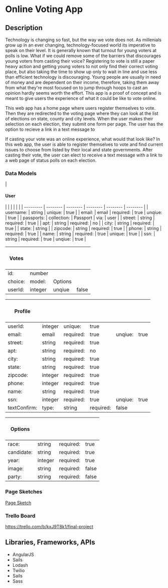 <h1>Online Voting App</h1>

<h2>Description</h2>

Technology is changing so fast, but the way we vote does not. As millenials grow up in an ever changing, technology-focused world its imperative to speak on their level. It is generally known that turnout for young voters at polls is low. What if we could remove some of the barriers that discourages young voters from casting their voice? Registering to vote is still a paper heavy action and getting young voters to not only find their correct voting place, but also taking the time to show up only to wait in line and use less than efficient technology is discouraging. Young people are usually in need of money and are dependent on their income, therefore, taking them away from what they're most focused on to jump through hoops to cast an opinion hardly seems worth the effort. This app is a proof of concept and is meant to give users the experience of what it could be like to vote online.

This web app has a home page where users register themselves to vote. Then they are redirected to the voting page where they can look at the list of elections on state, county and city levels.  When the user makes their selection on each election, they submit one form per page. The user has the option to recieve a link in a text message to 
 
If casting your vote was an online experience, what would that look like? In this web app, the user is able to register themselves to vote and find current issues to choose from listed by their local and state governments. After casting their vote, the user can elect to receive a text message with a link to a web page of status polls on each election.


<h3>Data Models</h3>
| <h4>User</h4> |  |  |  |  |  |
| --------- | -------- | -------- | -------- | -------- | -------- |
| username: | string | unique: | true |
| email: | email | required: | true | unqiue: | true |
| passports: | collection: | Passport | via: | user |
| street: | string | required: | true |
| apt: | string | required: | no |
| city: | string | required: | true |
| state: | string |
| zipcode: | string | required: | true |
| phone: | string | required: | true |
| name: | string | required: | true | unique: | true |
| ssn: | string | required: | true | unqiue: | true |

| <h4>Votes</h4> |  |  |  |
| --------- | -------- | -------- | -------- |
| id: | number |
| choice: | model: | Options |
| userId: | integer | unqiue | false |

| <h4>Profile</h4> |  |  |  |  |  |
| --------- | -------- | -------- | -------- | -------- | -------- |
| userId: | integer | unique: | true |
| email: | email | required: | true | unqiue: | true |
| street: | string | required: | true |
| apt: | string | required: | no |
| city: | string | required: | true |
| state: | string | required: | true |
| zipcode: | integer | required: | true |
| phone: | integer | required: | true |
| name: | string | required: | true |
| ssn: | integer | required: | true | unqiue: | true |
| textConfirm: | type: | string | required: | false |

| <h4>Options</h4> |  |  |  |
| -------- | ------- | ------- | ------- |
| race: | string | required: | true |
| candidate: | string | required: | true |
| year: | integer | required: | true |
| image: | string | required: | false |
| party: | string | required: | false |

<h3>Page Sketches</h3>

<a href="https://erikadmoller.mybalsamiq.com/projects/finalproject">Page Sketch</a>

<h3>Trello Board</h3>

<a href="https://trello.com/b/kxJ9T8k1/final-project">https://trello.com/b/kxJ9T8k1/final-project</a>

<h2>Libraries, Frameworks, APIs</h2>
<ul>
	<li>AngularJS</li>
	<li>Sails</li>
	<li>Lodash</li>
	<li>Twilio</li>
	<li>Sails</li>
	<li>Sass</li>
</ul>

